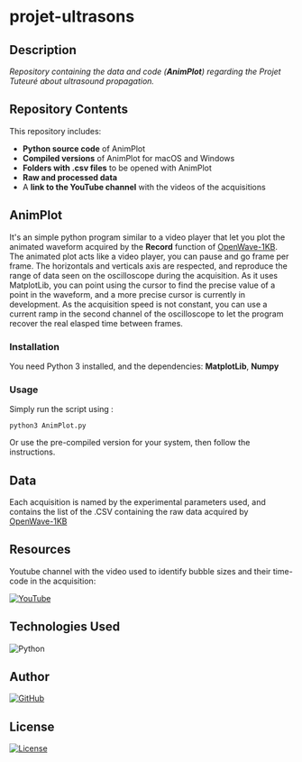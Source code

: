 # projet-ultrasons

## Description
_Repository containing the data and code (**AnimPlot**) regarding the Projet Tuteuré about ultrasound propagation._

## Repository Contents
This repository includes:  
- **Python source code** of AnimPlot
- **Compiled versions** of AnimPlot for macOS and Windows  
- **Folders with .csv files** to be opened with AnimPlot  
- **Raw and processed data** 
- A **link to the YouTube channel** with the videos of the acquisitions


## AnimPlot
It's an simple python program similar to a video player that let you plot the animated waveform acquired by the **Record** function of [OpenWave-1KB](https://github.com/other-username/https://github.com/OpenWave-GW/OpenWave-1KB). The animated plot acts like a video player, you can pause and go frame per frame. The horizontals and verticals axis are respected, and reproduce the range of data seen on the oscilloscope during the acquisition. As it uses MatplotLib, you can point using the cursor to find the precise value of a point in the waveform, and a more precise cursor is currently in development. As the acquisition speed is not constant, you can use a current ramp in the second channel of the oscilloscope to let the program recover the real elasped time between frames.
### Installation
You need Python 3 installed, and the dependencies: **MatplotLib**, **Numpy**

### Usage
Simply run the script using :

```
python3 AnimPlot.py
```

Or use the pre-compiled version for your system, then follow the instructions.

## Data
Each acquisition is named by the experimental parameters used, and contains the list of the .CSV containing the raw data acquired by [OpenWave-1KB](https://github.com/other-username/https://github.com/OpenWave-GW/OpenWave-1KB)

## Resources
Youtube channel with the video used to identify bubble sizes and their time-code in the acquisition:

[![YouTube](https://img.shields.io/badge/YouTube-Channel-red?logo=youtube&logoColor=white)](https://www.youtube.com/@Projet_tut)  


## Technologies Used
![Python](https://img.shields.io/badge/Python-3.13-blue?logo=python)  


## Author
[![GitHub](https://img.shields.io/badge/GitHub-Profile-black?logo=github)](https://github.com/Sili0)  

## License
[![License](https://img.shields.io/badge/License-MIT-green)](https://mit-license.org/) 
